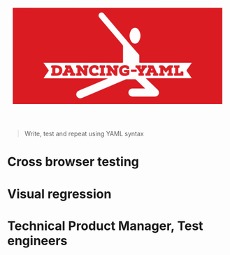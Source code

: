<h1 align="center">
	<br>
	<img width="480" src="media/dy-logo.svg" alt="Dancing-Yaml">
	<br>
	<br>
</h1>

> Write, test and repeat using YAML syntax

# Cross browser testing
# Visual regression
# Technical Product Manager, Test engineers